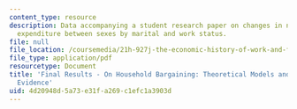```yaml
---
content_type: resource
description: Data accompanying a student research paper on changes in non-food household
  expenditure between sexes by marital and work status.
file: null
file_location: /coursemedia/21h-927j-the-economic-history-of-work-and-family-spring-2005/4d20948d5a73e31fa269c1efc1a3903d_MIT21H_927JS05_fnl_rsltanony.pdf
file_type: application/pdf
resourcetype: Document
title: 'Final Results - On Household Bargaining: Theoretical Models and Empirical
  Evidence'
uid: 4d20948d-5a73-e31f-a269-c1efc1a3903d
---
```

